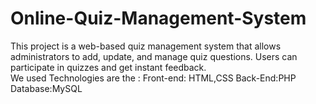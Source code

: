 # Online-Quiz-Management-System
This project is a web-based quiz management system that allows administrators to add, update, and manage quiz questions. Users can participate in quizzes and get instant feedback.   
We used Technologies are the : Front-end: HTML,CSS Back-End:PHP Database:MySQL
